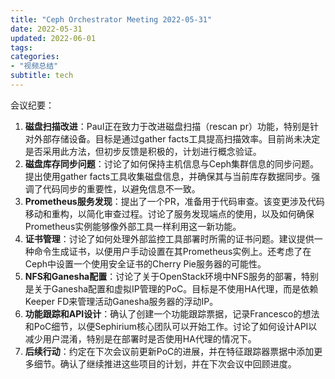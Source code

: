 ```yaml
---
title: "Ceph Orchestrator Meeting 2022-05-31"
date: 2022-05-31
updated: 2022-06-01
tags:
categories:
- "视频总结"
subtitle: tech
---
```



会议纪要：

1. **磁盘扫描改进**：Paul正在致力于改进磁盘扫描（rescan pr）功能，特别是针对外部存储设备。目标是通过gather facts工具提高扫描效率。目前尚未决定是否采用此方法，但初步反馈是积极的，计划进行概念验证。
2. **磁盘库存同步问题**：讨论了如何保持主机信息与Ceph集群信息的同步问题。提出使用gather facts工具收集磁盘信息，并确保其与当前库存数据同步。强调了代码同步的重要性，以避免信息不一致。
3. **Prometheus服务发现**：提出了一个PR，准备用于代码审查。该变更涉及代码移动和重构，以简化审查过程。讨论了服务发现端点的使用，以及如何确保Prometheus实例能够像外部工具一样利用这一新功能。
4. **证书管理**：讨论了如何处理外部监控工具部署时所需的证书问题。建议提供一种命令生成证书，以便用户手动设置在其Prometheus实例上。还考虑了在Ceph中设置一个使用安全证书的Cherry Pie服务器的可能性。
5. **NFS和Ganesha配置**：讨论了关于OpenStack环境中NFS服务的部署，特别是关于Ganesha配置和虚拟IP管理的PoC。目标是不使用HA代理，而是依赖Keeper FD来管理活动Ganesha服务器的浮动IP。
6. **功能跟踪和API设计**：确认了创建一个功能跟踪票据，记录Francesco的想法和PoC细节，以便Sephirium核心团队可以开始工作。讨论了如何设计API以减少用户混淆，特别是在部署时是否使用HA代理的情况下。
7. **后续行动**：约定在下次会议前更新PoC的进展，并在特征跟踪器票据中添加更多细节。确认了继续推进这些项目的计划，并在下次会议中回顾进度。